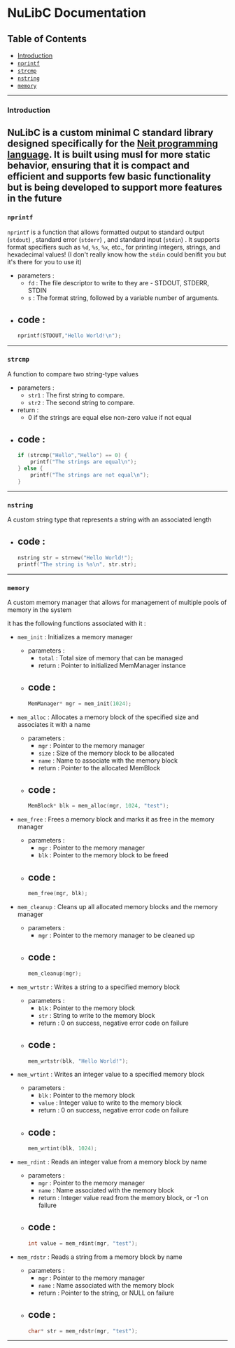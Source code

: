 # NuLibC Documentation

## Table of Contents
- [Introduction](#introduction)
- [``nprintf``](#nprintf)
- [``strcmp``](#strcmp)
- [``nstring``](#nstring)
- [``memory``](#memory)

---

### Introduction
NuLibC is a custom minimal C standard library designed specifically for the [Neit programming language](https://oxumlabs.github.io/nsite). It is built using **musl** for more static behavior, ensuring that it is compact and efficient and supports few basic functionality but is being developed to support more features in the future
---

### ``nprintf``

``nprintf`` is a function that allows formatted output to standard output (`stdout`) , standard error (`stderr`) , and standard input (`stdin`) . It supports format specifiers such as `%d`, `%s`, `%x`, etc., for printing integers, strings, and hexadecimal values! (I don't really know how the ``stdin`` could benifit you but it's there for you to use it)
 - parameters :
    - ``fd`` : The file descriptor to write to they are - STDOUT, STDERR, STDIN
    - ``s`` : The format string, followed by a variable number of arguments.
- code :
    - 
    ```c
    nprintf(STDOUT,"Hello World!\n");
    ```
---

### ``strcmp``

A function to compare two string-type values
- parameters :
    - ``str1`` : The first string to compare.
    - ``str2`` : The second string to compare.
- return :
    - 0 if the strings are equal else non-zero value if not equal
- code :
    - 
    ```c
    if (strcmp("Hello","Hello") == 0) {
        printf("The strings are equal\n");
    } else {
        printf("The strings are not equal\n");
    }
    ```
---

### ``nstring``

A custom string type that represents a string with an associated length
- code :
    - 
    ```c
    nstring str = strnew("Hello World!");
    printf("The string is %s\n", str.str);
    ```
---

### ``memory``

A custom memory manager that allows for management of multiple pools of memory in the system

it has the following functions associated with it :

- ``mem_init`` : Initializes a memory manager
   - parameters :
      - ``total`` : Total size of memory that can be managed
      - return : Pointer to initialized MemManager instance
   - code :
      - 
      ```c
      MemManager* mgr = mem_init(1024);
      ```

- ``mem_alloc`` : Allocates a memory block of the specified size and associates it with a name
   - parameters :
      - ``mgr`` : Pointer to the memory manager
      - ``size`` : Size of the memory block to be allocated
      - ``name`` : Name to associate with the memory block
      - return : Pointer to the allocated MemBlock
   - code :
      - 
      ```c
      MemBlock* blk = mem_alloc(mgr, 1024, "test");
      ```

- ``mem_free`` : Frees a memory block and marks it as free in the memory manager
   - parameters :
      - ``mgr`` : Pointer to the memory manager
      - ``blk`` : Pointer to the memory block to be freed
   - code :
      - 
      ```c
      mem_free(mgr, blk);
      ```

- ``mem_cleanup`` : Cleans up all allocated memory blocks and the memory manager
   - parameters :
      - ``mgr`` : Pointer to the memory manager to be cleaned up
   - code :
      - 
      ```c
      mem_cleanup(mgr);
      ```

- ``mem_wrtstr`` : Writes a string to a specified memory block
   - parameters :
      - ``blk`` : Pointer to the memory block
      - ``str`` : String to write to the memory block
      - return : 0 on success, negative error code on failure
   - code :
      - 
      ```c
      mem_wrtstr(blk, "Hello World!");
      ```

- ``mem_wrtint`` : Writes an integer value to a specified memory block
   - parameters :
      - ``blk`` : Pointer to the memory block
      - ``value`` : Integer value to write to the memory block
      - return : 0 on success, negative error code on failure
   - code :
      - 
      ```c
      mem_wrtint(blk, 1024);
      ```

- ``mem_rdint`` : Reads an integer value from a memory block by name
   - parameters :
      - ``mgr`` : Pointer to the memory manager
      - ``name`` : Name associated with the memory block
      - return : Integer value read from the memory block, or -1 on failure
   - code :
      - 
      ```c
      int value = mem_rdint(mgr, "test");
      ```

- ``mem_rdstr`` : Reads a string from a memory block by name
   - parameters :
      - ``mgr`` : Pointer to the memory manager
      - ``name`` : Name associated with the memory block
      - return : Pointer to the string, or NULL on failure
   - code :
      - 
      ```c
      char* str = mem_rdstr(mgr, "test");
      ```
---